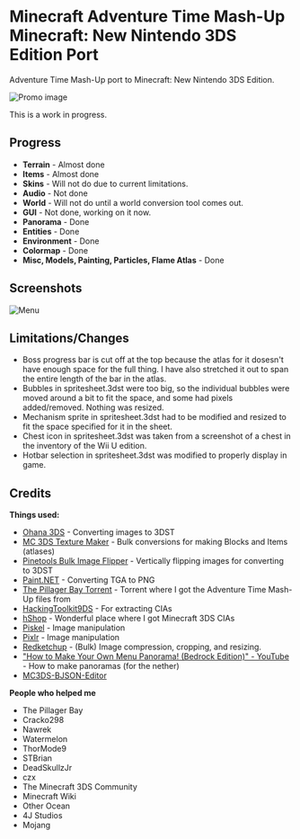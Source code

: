 # Minecraft Adventure Time Mash-Up Minecraft: New Nintendo 3DS Edition Port
Adventure Time Mash-Up port to Minecraft: New Nintendo 3DS Edition.

![Promo image](https://github.com/susbaconhairman/mc-adventure-time-mash-up-3ds-port/blob/main/images/promo.png?raw=true)

This is a work in progress.

## Progress

- **Terrain** - Almost done
- **Items** - Almost done
- **Skins** - Will not do due to current limitations.
- **Audio** - Not done
- **World** - Will not do until a world conversion tool comes out.
- **GUI** - Not done, working on it now.
- **Panorama** - Done
- **Entities** - Done
- **Environment** - Done
- **Colormap** - Done
- **Misc, Models, Painting, Particles, Flame Atlas** - Done

## Screenshots
![Menu](https://github.com/susbaconhairman/mc-adventure-time-mash-up-3ds-port/blob/main/images/menu.png?raw=true)

## Limitations/Changes

- Boss progress bar is cut off at the top because the atlas for it dosesn't have enough space for the full thing. I have also stretched it out to span the entire length of the bar in the atlas.
- Bubbles in spritesheet.3dst were too big, so the individual bubbles were moved around a bit to fit the space, and some had pixels added/removed. Nothing was resized.
- Mechanism sprite in spritesheet.3dst had to be modified and resized to fit the space specified for it in the sheet.
- Chest icon in spritesheet.3dst was taken from a screenshot of a chest in the inventory of the Wii U edition.
- Hotbar selection in spritesheet.3dst was modified to properly display in game.

## Credits

**Things used:**
- [Ohana 3DS](https://gbatemp.net/attachments/ohana3ds-zip.99223/) - Converting images to 3DST
- [MC 3DS Texture Maker](https://github.com/STBrian/MC3DS-Texture-Maker) - Bulk conversions for making Blocks and Items (atlases)
- [Pinetools Bulk Image Flipper](https://pinetools.com/bulk-batch-flip-image) - Vertically flipping images for converting to 3DST
- [Paint.NET](https://www.getpaint.net/) - Converting TGA to PNG
- [The Pillager Bay Torrent](https://archive.org/details/minecraft-marketplace) - Torrent where I got the Adventure Time Mash-Up files from
- [HackingToolkit9DS](https://github.com/Asia81/HackingToolkit9DS) - For extracting CIAs
- [hShop](https://hshop.erista.me) - Wonderful place where I got Minecraft 3DS CIAs
- [Piskel](https://piskelapp.com) - Image manipulation
- [Pixlr](https://pixlr.com/x) - Image manipulation
- [Redketchup](https://redketchup.io) - (Bulk) Image compression, cropping, and resizing.
- ["How to Make Your Own Menu Panorama! (Bedrock Edition)" - YouTube](https://www.youtube.com/watch?v=fOLRL8HNHuA) - How to make panoramas (for the nether)
- [MC3DS-BJSON-Editor](https://github.com/STBrian/MC3DS-BJSON-Editor)

**People who helped me**
- The Pillager Bay
- Cracko298
- Nawrek
- Watermelon
- ThorMode9
- STBrian
- DeadSkullzJr
- czx
- The Minecraft 3DS Community
- Minecraft Wiki
- Other Ocean
- 4J Studios
- Mojang
